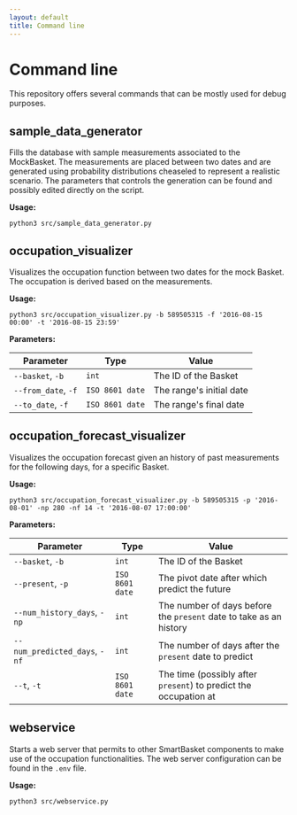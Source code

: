 ```yaml
---
layout: default
title: Command line
---
```


# Command line

This repository offers several commands that can be mostly used for debug purposes.

## sample_data_generator

Fills the database with sample measurements associated to the MockBasket. The measurements are placed between two dates and are generated using probability distributions cheaseled to represent a realistic scenario. The parameters that controls the generation can be found and possibly edited directly on the script.

**Usage:**
```
python3 src/sample_data_generator.py
```

## occupation_visualizer

Visualizes the occupation function between two dates for the mock Basket. The occupation is derived based on the measurements.

**Usage:**
```
python3 src/occupation_visualizer.py -b 589505315 -f '2016-08-15 00:00' -t '2016-08-15 23:59'
```

**Parameters:**

| Parameter | Type | Value |
| --------- | ---- | ----- |
| `--basket`, `-b` | `int` | The ID of the Basket |
| `--from_date`, `-f` | `ISO 8601 date` | The range's initial date |
| `--to_date`, `-f` | `ISO 8601 date` | The range's final date |

## occupation_forecast_visualizer

Visualizes the occupation forecast given an history of past measurements for the following days, for a specific Basket.

**Usage:**
```
python3 src/occupation_forecast_visualizer.py -b 589505315 -p '2016-08-01' -np 280 -nf 14 -t '2016-08-07 17:00:00'
```

**Parameters:**

| Parameter | Type | Value |
| --- | --- | --- |
| `--basket`, `-b` | `int` | The ID of the Basket |
| `--present`, `-p` | `ISO 8601 date` | The pivot date after which predict the future |
| `--num_history_days`, `-np` | `int` | The number of days before the `present` date to take as an history |
| `--num_predicted_days`, `-nf` | `int` | The number of days after the `present` date to predict |
| `--t`, `-t` | `ISO 8601 date` | The time (possibly after `present`) to predict the occupation at |

## webservice

Starts a web server that permits to other SmartBasket components to make use of the occupation functionalities. The web server configuration can be found in the `.env` file.

**Usage:**

```
python3 src/webservice.py
```

